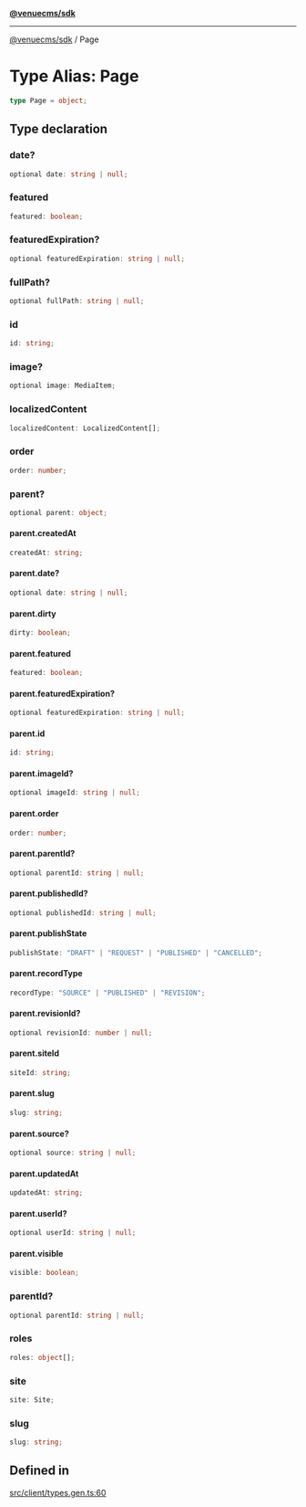 [**@venuecms/sdk**](../README.md)

***

[@venuecms/sdk](../README.md) / Page

# Type Alias: Page

```ts
type Page = object;
```

## Type declaration

### date?

```ts
optional date: string | null;
```

### featured

```ts
featured: boolean;
```

### featuredExpiration?

```ts
optional featuredExpiration: string | null;
```

### fullPath?

```ts
optional fullPath: string | null;
```

### id

```ts
id: string;
```

### image?

```ts
optional image: MediaItem;
```

### localizedContent

```ts
localizedContent: LocalizedContent[];
```

### order

```ts
order: number;
```

### parent?

```ts
optional parent: object;
```

#### parent.createdAt

```ts
createdAt: string;
```

#### parent.date?

```ts
optional date: string | null;
```

#### parent.dirty

```ts
dirty: boolean;
```

#### parent.featured

```ts
featured: boolean;
```

#### parent.featuredExpiration?

```ts
optional featuredExpiration: string | null;
```

#### parent.id

```ts
id: string;
```

#### parent.imageId?

```ts
optional imageId: string | null;
```

#### parent.order

```ts
order: number;
```

#### parent.parentId?

```ts
optional parentId: string | null;
```

#### parent.publishedId?

```ts
optional publishedId: string | null;
```

#### parent.publishState

```ts
publishState: "DRAFT" | "REQUEST" | "PUBLISHED" | "CANCELLED";
```

#### parent.recordType

```ts
recordType: "SOURCE" | "PUBLISHED" | "REVISION";
```

#### parent.revisionId?

```ts
optional revisionId: number | null;
```

#### parent.siteId

```ts
siteId: string;
```

#### parent.slug

```ts
slug: string;
```

#### parent.source?

```ts
optional source: string | null;
```

#### parent.updatedAt

```ts
updatedAt: string;
```

#### parent.userId?

```ts
optional userId: string | null;
```

#### parent.visible

```ts
visible: boolean;
```

### parentId?

```ts
optional parentId: string | null;
```

### roles

```ts
roles: object[];
```

### site

```ts
site: Site;
```

### slug

```ts
slug: string;
```

## Defined in

[src/client/types.gen.ts:60](https://github.com/venuecms/sdk/blob/823b04c9ee84b4d1baaafd2d6fb4c862f759e4e8/src/client/types.gen.ts#L60)
